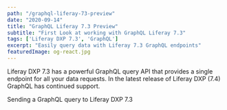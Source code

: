 ```yaml
---
path: "/graphql-liferay-73-preview"
date: "2020-09-14"
title: "GraphQL Liferay 7.3 Preview" 
subtitle: "First Look at working with GraphQL Liferay 7.3"
tags: ['Liferay DXP 7.3', 'GraphQL']
excerpt: "Easily query data with Liferay 7.3 GraphQL endpoints"
featuredImage: og-react.jpg
---
```


Liferay DXP 7.3 has a powerful GraphQL query API that provides a single endpoint for all your data requests. In the latest release of Liferay DXP (7.4) GraphQL has continued support.

Sending a GraphQL query to Liferay DXP 7.3 